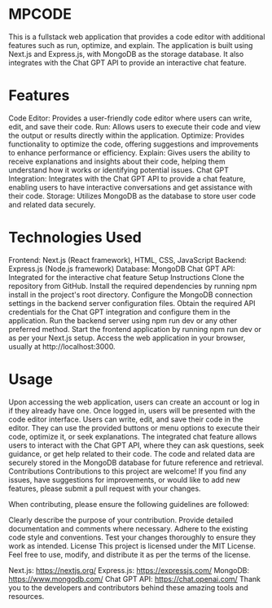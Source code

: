 # MPCODE
This is a fullstack web application that provides a code editor with additional features such as run, optimize, and explain. The application is built using Next.js and Express.js, with MongoDB as the storage database. It also integrates with the Chat GPT API to provide an interactive chat feature.

# Features
Code Editor: Provides a user-friendly code editor where users can write, edit, and save their code.
Run: Allows users to execute their code and view the output or results directly within the application.
Optimize: Provides functionality to optimize the code, offering suggestions and improvements to enhance performance or efficiency.
Explain: Gives users the ability to receive explanations and insights about their code, helping them understand how it works or identifying potential issues.
Chat GPT Integration: Integrates with the Chat GPT API to provide a chat feature, enabling users to have interactive conversations and get assistance with their code.
Storage: Utilizes MongoDB as the database to store user code and related data securely.
# Technologies Used
Frontend: Next.js (React framework), HTML, CSS, JavaScript
Backend: Express.js (Node.js framework)
Database: MongoDB
Chat GPT API: Integrated for the interactive chat feature
Setup Instructions
Clone the repository from GitHub.
Install the required dependencies by running npm install in the project's root directory.
Configure the MongoDB connection settings in the backend server configuration files.
Obtain the required API credentials for the Chat GPT integration and configure them in the application.
Run the backend server using npm run dev or any other preferred method.
Start the frontend application by running npm run dev or as per your Next.js setup.
Access the web application in your browser, usually at http://localhost:3000.
# Usage
Upon accessing the web application, users can create an account or log in if they already have one.
Once logged in, users will be presented with the code editor interface.
Users can write, edit, and save their code in the editor.
They can use the provided buttons or menu options to execute their code, optimize it, or seek explanations.
The integrated chat feature allows users to interact with the Chat GPT API, where they can ask questions, seek guidance, or get help related to their code.
The code and related data are securely stored in the MongoDB database for future reference and retrieval.
Contributions
Contributions to this project are welcome! If you find any issues, have suggestions for improvements, or would like to add new features, please submit a pull request with your changes.

When contributing, please ensure the following guidelines are followed:

Clearly describe the purpose of your contribution.
Provide detailed documentation and comments where necessary.
Adhere to the existing code style and conventions.
Test your changes thoroughly to ensure they work as intended.
License
This project is licensed under the MIT License. Feel free to use, modify, and distribute it as per the terms of the license.

Next.js: https://nextjs.org/
Express.js: https://expressjs.com/
MongoDB: https://www.mongodb.com/
Chat GPT API: https://chat.openai.com/
Thank you to the developers and contributors behind these amazing tools and resources.
